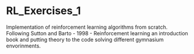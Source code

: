 # RL_Exercises_1
Implementation of reinforcement learning algorithms from scratch.
Following Sutton and Barto - 1998 - Reinforcement learning an introduction book and putting theory to the code solving different gymnasium envorinments.
